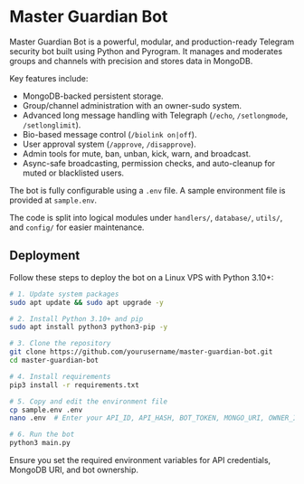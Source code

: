 # Master Guardian Bot

Master Guardian Bot is a powerful, modular, and production-ready Telegram security bot built using Python and Pyrogram. It manages and moderates groups and channels with precision and stores data in MongoDB.

Key features include:

- MongoDB-backed persistent storage.
- Group/channel administration with an owner-sudo system.
- Advanced long message handling with Telegraph (`/echo`, `/setlongmode`, `/setlonglimit`).
- Bio-based message control (`/biolink on|off`).
- User approval system (`/approve`, `/disapprove`).
- Admin tools for mute, ban, unban, kick, warn, and broadcast.
- Async-safe broadcasting, permission checks, and auto-cleanup for muted or blacklisted users.

The bot is fully configurable using a `.env` file. A sample environment file is provided at `sample.env`.

The code is split into logical modules under `handlers/`, `database/`, `utils/`, and `config/` for easier maintenance.

## Deployment

Follow these steps to deploy the bot on a Linux VPS with Python 3.10+:

```bash
# 1. Update system packages
sudo apt update && sudo apt upgrade -y

# 2. Install Python 3.10+ and pip
sudo apt install python3 python3-pip -y

# 3. Clone the repository
git clone https://github.com/yourusername/master-guardian-bot.git
cd master-guardian-bot

# 4. Install requirements
pip3 install -r requirements.txt

# 5. Copy and edit the environment file
cp sample.env .env
nano .env  # Enter your API_ID, API_HASH, BOT_TOKEN, MONGO_URI, OWNER_ID, etc.

# 6. Run the bot
python3 main.py
```

Ensure you set the required environment variables for API credentials, MongoDB URI, and bot ownership.
